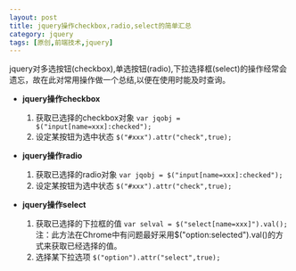 ```yaml
---
layout: post
title: jquery操作checkbox,radio,select的简单汇总
category: jquery
tags: [原创,前端技术,jquery]
---
```


jquery对多选按钮(checkbox),单选按钮(radio),下拉选择框(select)的操作经常会遗忘，故在此对常用操作做一个总结,以便在使用时能及时查询。 

- **jquery操作checkbox**  
    1. 获取已选择的checkbox对象    `var jqobj = $("input[name=xxx]:checked");`  
    2. 设定某按钮为选中状态    `$("#xxx").attr("check",true);`   
    
- **jquery操作radio**     
    1. 获取已选择的radio对象     `var jqobj = $("input[name=xxx]:checked");`  
    2. 设定某按钮为选中状态    `$("#xxx").attr("check",true);`  
    
    
- **jquery操作select**
    1. 获取已选择的下拉框的值   `var selval = $("select[name=xxx]").val();`  
        注：此方法在Chrome中有问题最好采用$("option:selected").val()的方式来获取已经选择的值。  
    2. 选择某下拉选项    `$("option").attr("select",true);`    
    
    